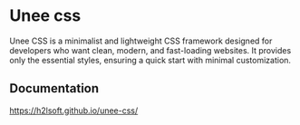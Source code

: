 # Unee css
Unee CSS is a minimalist and lightweight CSS framework designed for developers who want clean, modern, and fast-loading websites. 
It provides only the essential styles, ensuring a quick start with minimal customization. 

## Documentation
<a href="https://h2lsoft.github.io/unee-css/" target="_blank">https://h2lsoft.github.io/unee-css/</a>


